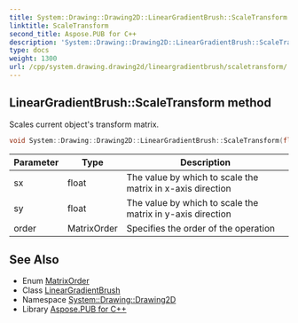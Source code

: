 ```yaml
---
title: System::Drawing::Drawing2D::LinearGradientBrush::ScaleTransform method
linktitle: ScaleTransform
second_title: Aspose.PUB for C++
description: 'System::Drawing::Drawing2D::LinearGradientBrush::ScaleTransform method. Scales current object''s transform matrix in C++.'
type: docs
weight: 1300
url: /cpp/system.drawing.drawing2d/lineargradientbrush/scaletransform/
---
```

## LinearGradientBrush::ScaleTransform method


Scales current object's transform matrix.

```cpp
void System::Drawing::Drawing2D::LinearGradientBrush::ScaleTransform(float sx, float sy, MatrixOrder order=MatrixOrder::Prepend)
```


| Parameter | Type | Description |
| --- | --- | --- |
| sx | float | The value by which to scale the matrix in x-axis direction |
| sy | float | The value by which to scale the matrix in y-axis direction |
| order | MatrixOrder | Specifies the order of the operation |

## See Also

* Enum [MatrixOrder](../../matrixorder/)
* Class [LinearGradientBrush](../)
* Namespace [System::Drawing::Drawing2D](../../)
* Library [Aspose.PUB for C++](../../../)
